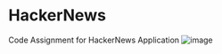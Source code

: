 # HackerNews
Code Assignment for HackerNews Application
![image](https://github.com/user-attachments/assets/3b1a4294-cd39-46e2-840e-c385dd032e95)

